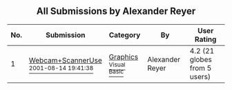 ﻿<div align="center">

## All Submissions by Alexander Reyer

</div>

No.  | Submission | Category | By   | User Rating
---- | ---------- | -------- | ---- | -----------
1 | [Webcam\+ScannerUse<br /><sup>2001-08-14 19:41:38</sup>](https://github.com/Planet-Source-Code/alexander-reyer-webcam-scanneruse__1-26198) | [Graphics<br /><sup>Visual Basic</sup>](../ByCategory/graphics__1-46.md) | Alexander Reyer | 4.2 (21 globes from 5 users)
